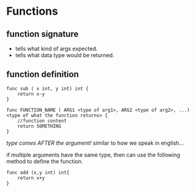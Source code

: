# Functions 

## function signature
- tells what kind of args expected.
- tells what data type would be returned.

## function definition

```
func sub ( x int, y int) int {
    return x-y
}
```

```
func FUNCTION_NAME ( ARG1 <type of arg1>, ARG2 <type of arg2>, ...) <type of what the function returns> {
    //function content
    return SOMETHING
}
```
*type comes AFTER the argument!*  similar to how we speak in english...

if multiple arguments have the same type, then can use the following method to define the function.
```
func add (x,y int) int{
    return x+y
}
```
